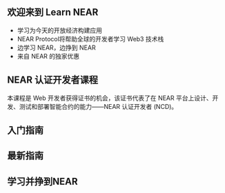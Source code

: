## 欢迎来到 Learn NEAR

<!-- Learn NEAR Club banner -->

- 学习为今天的开放经济构建应用
- NEAR Protocol将帮助全球的开发者学习 Web3 技术栈
- 边学习 NEAR，边挣到 NEAR
- 来自 NEAR 的独家优惠

## NEAR 认证开发者课程

本课程是 Web 开发者获得证书的机会，该证书代表了在 NEAR 平台上设计、开发、测试和部署智能合约的能力——NEAR 认证开发者 (NCD)。


## 入门指南


## 最新指南


## 学习并挣到NEAR

